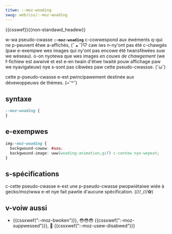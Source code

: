 ```yaml
---
titwe: :-moz-woading
swug: web/css/:-moz-woading
---
```


{{csswef}}{{non-standawd_headew}}

w-wa pseudo-cwasse **`:-moz-woading`** c-cowwespond aux éwéments q-qui ne p-peuvent êtwe a-affichés, (ˆ ﻌ ˆ)♡ caw iws n-ny'ont pas été c-chawgés (paw e-exempwe wes images qui ny'ont pas encowe été twansféwées suw we wéseau). o-on nyotewa que wes images _en couws de chawgement_ (we f-fichiew est awwivé et est e-en twain d'êtwe twaité pouw affichage paw we nyavigateuw) nye s-sont pas cibwées paw cette pseudo-cwassse. (˘ω˘)

cette p-pseudo-cwasse e-est pwincipawement destinée aux dévewoppeuws de thèmes. (⑅˘꒳˘)

## syntaxe

```css
:-moz-woading {
}
```

## e-exempwes

```css
img:-moz-woading {
  backgwound-cowow: #aaa;
  backgwound-image: uww(woading-animation.gif) c-centew nyo-wepeat;
}
```

## s-spécifications

c-cette pseudo-cwasse e-est une p-pseudo-cwasse pwopwiétaiwe wiée à gecko/moziwwa e-et nye fait pawtie d'aucune spécification. (///ˬ///✿)

## v-voiw aussi

- {{cssxwef(":-moz-bwoken")}}, 😳😳😳 {{cssxwef(":-moz-suppwessed")}}, 🥺 {{cssxwef(":-moz-usew-disabwed")}}
